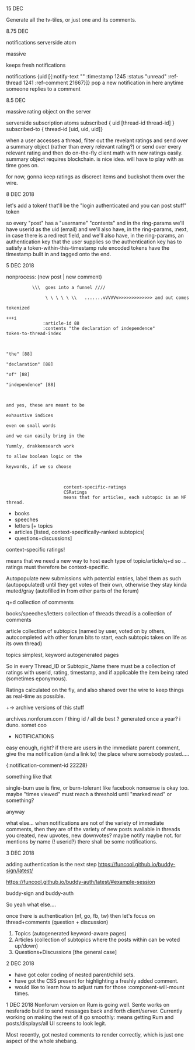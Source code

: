 15 DEC

Generate all the tv-tiles, or just one and its comments.


8.75 DEC

notifications serverside atom

massive

keeps fresh notifications

notifications {uid [{:notify-text "" :timestamp 1245 :status "unread" :ref-thread 1241 :ref-comment 21667}]}
pop a new notification in here anytime someone replies to a comment

8.5 DEC

massive rating object on the server

serverside subscription atoms
  subscribed { uid [thread-id thread-id] }
  subscribed-to { thread-id [uid, uid, uid]}

when a user accesses a thread, filter out the revelant ratings and send over a summary object (rather than every relevant rating?) or send over every relevant rating and then do on-the-fly client math with new ratings easily.
summary object requires blockchain.
is nice idea.  will have to play with as time goes on.

for now, gonna keep ratings as discreet items and buckshot them over the wire.




8 DEC 2018

let's add a token!
that'll be the "login authenticated and you can post stuff" token

so every "post" has a "username" "contents" and in the ring-params we'll have userid as the uid (email)
and we'll also have, in the ring-params, :next, in case there is a redirect field,
and we'll also have, in the ring-params, an authentication key that the user supplies
so the authentication key has to satisfy a token-within-this-timestamp rule
encoded tokens have the timestamp built in and tagged onto the end.


5 DEC 2018


nonprocess: (new post | new comment)

              \\\  goes into a funnel ////

                   \ \ \ \ \ \\   .......vVVVVv>>>>>>>>>>>>> and out comes
                                                                             tokenized
                                                                             +++i
                  :article-id 88
                  :contents "the declaration of independence"              token-to-thread-index


                                                                           "the" [88]
                                                                           "declaration" [88]
                                                                           "of" [88]
                                                                           "independence" [88]


                                                                           and yes, these are meant to be
                                                                           exhaustive indices
                                                                           even on small words
                                                                           and we can easily bring in the
                                                                           Yummly, drakkensearch work
                                                                           to allow boolean logic on the
                                                                           keywords, if we so choose



                          context-specific-ratings
                          CSRatings
                          means that for articles, each subtopic is an NF thread.
 + books
 + speeches
 + letters
[+ topics
 + articles [listed, context-specifically-ranked subtopics]
 + questions+discussions]


 context-specific ratings!

 means that we need a new way to host each type of topic/article/q+d
so ... ratings must therefore be context-specific.





Autopopulate new submissions with potential entries, label them as such (autopopulated) until they get votes of their own, otherwise they stay kinda muted/gray (autofilled in from other parts of the forum)




q+d
 collection of comments

books/speeches/letters
  collection of threads
    thread is a collection of comments

article
  collection of subtopics (named by user, voted on by others, autocompleted with other forum bits to start, each subtopic takes on life as its own thread)

topics
  simplest, keyword autogenerated pages



So in every Thread_ID or Subtopic_Name there must be a collection of ratings with userid, rating, timestamp, and if applicable the item being rated (sometimes eponymous).

Ratings calculated on the fly, and also shared over the wire to keep things as real-time as possible.






+-> archive versions of this stuff

archives.nonforum.com / thing id / all de best ?  generated once a year? i duno. somet coo



+ NOTIFICATIONS

easy enough, right?
if there are users in the immediate parent comment, give the ma notification (and a link to) the place where somebody posted.....

{:notification-comment-id 22228}

   something like that

single-burn use is fine, or burn-tolerant like facebook nonsense is okay too. maybe "times viewed" must reach a threshold until "marked read" or something?

anyway

what else... when notifications are not of the variety of immediate comments, then they are of the variety of new posts available in threads you created, new upvotes, new downvotes?  maybe notify maybe not.  for mentions by name (! userid?) there shall be some notifications.





3 DEC 2018

adding authentication is the next step
https://funcool.github.io/buddy-sign/latest/

  https://funcool.github.io/buddy-auth/latest/#example-session

  buddy-sign and buddy-auth

So yeah what else....

once there is authentication (nf, go, fb, tw) then let's focus on thread+comments
(question + discussion)

1. Topics (autogenerated keyword-aware pages)
2. Articles (collection of subtopics where the posts within can be voted up/down)
3. Questions+Discussions [the general case]

2 DEC 2018
 + have got color coding of nested parent/child sets.
 + have got the CSS present for highlighting a freshly added comment.
 + would like to learn how to adjust rum for those :component-will-mount times.


1 DEC 2018
Nonforum version on Rum is going well.
Sente works on nesferado build to send messages back and forth client/server.
Currently working on making the rest of it go smoothly: means getting Rum and posts/displays/all UI screens to look legit.

Most recently, got nested comments to render correctly, which is just one aspect of the whole shebang.
